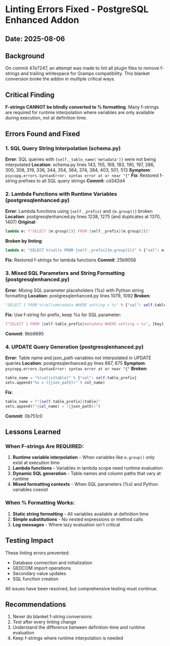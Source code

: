 # Linting Errors Fixed - PostgreSQL Enhanced Addon

## Date: 2025-08-06

## Background
On commit 47e7247, an attempt was made to lint all plugin files to remove f-strings and trailing whitespace for Gramps compatibility. This blanket conversion broke the addon in multiple critical ways.

## Critical Finding
**F-strings CANNOT be blindly converted to % formatting**. Many f-strings are required for runtime interpolation where variables are only available during execution, not at definition time.

## Errors Found and Fixed

### 1. SQL Query String Interpolation (schema.py)
**Error**: SQL queries with `{self._table_name('metadata')}` were not being interpolated
**Location**: schema.py lines 143, 155, 169, 183, 190, 197, 286, 300, 308, 319, 336, 344, 354, 364, 374, 384, 403, 501, 513
**Symptom**: `psycopg.errors.SyntaxError: syntax error at or near "{"`
**Fix**: Restored f-string prefixes to all SQL query strings
**Commit**: cd342d4

### 2. Lambda Functions with Runtime Variables (postgresqlenhanced.py)
**Error**: Lambda functions using `{self._prefix}` and `{m.group()}` broken
**Location**: postgresqlenhanced.py lines 1238, 1275 (and duplicates at 1370, 1407)
**Original**:
```python
lambda m: f"SELECT {m.group(1)} FROM {self._prefix}{m.group(2)}"
```
**Broken by linting**:
```python
lambda m: "SELECT %(val)s FROM {self._prefix}{m.group(2)}" % {"val": m.group(1)}
```
**Fix**: Restored f-strings for lambda functions
**Commit**: 25b9058

### 3. Mixed SQL Parameters and String Formatting (postgresqlenhanced.py)
**Error**: Mixing SQL parameter placeholders (%s) with Python string formatting
**Location**: postgresqlenhanced.py lines 1079, 1092
**Broken**:
```python
"SELECT 1 FROM %(val)smetadata WHERE setting = %s" % {"val": self.table_prefix}, [key]
```
**Fix**: Use f-string for prefix, keep %s for SQL parameter:
```python
f"SELECT 1 FROM {self.table_prefix}metadata WHERE setting = %s", [key]
```
**Commit**: 9bb9695

### 4. UPDATE Query Generation (postgresqlenhanced.py)
**Error**: Table name and json_path variables not interpolated in UPDATE queries
**Location**: postgresqlenhanced.py lines 667, 675
**Symptom**: `psycopg.errors.SyntaxError: syntax error at or near "{"`
**Broken**:
```python
table_name = "%(val)s{table}" % {"val": self.table_prefix}
sets.append("%s = ({json_path})" % col_name)
```
**Fix**:
```python
table_name = f"{self.table_prefix}{table}"
sets.append(f"{col_name} = ({json_path})")
```
**Commit**: 0b751c0

## Lessons Learned

### When F-strings Are REQUIRED:
1. **Runtime variable interpolation** - When variables like `m.group()` only exist at execution time
2. **Lambda functions** - Variables in lambda scope need runtime evaluation
3. **Dynamic SQL generation** - Table names and column paths that vary at runtime
4. **Mixed formatting contexts** - When SQL parameters (%s) and Python variables coexist

### When % Formatting Works:
1. **Static string formatting** - All variables available at definition time
2. **Simple substitutions** - No nested expressions or method calls
3. **Log messages** - Where lazy evaluation isn't critical

## Testing Impact
These linting errors prevented:
- Database connection and initialization
- GEDCOM import operations  
- Secondary value updates
- SQL function creation

All issues have been resolved, but comprehensive testing must continue.

## Recommendations
1. Never do blanket f-string conversions
2. Test after every linting change
3. Understand the difference between definition-time and runtime evaluation
4. Keep f-strings where runtime interpolation is needed
